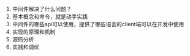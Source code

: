 1. 中间件解决了什么问题？
2. 基本概念和命令，就是动手实践
3. 中间件的哪些api可以使用，提供了哪些语言的client端可以在开发中使用
4. 实现的原理和机制
5. 源码分析
6. 实践和调优